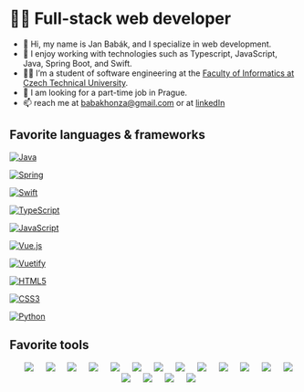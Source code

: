 # 👨‍💻 Full-stack web developer

-   👋 Hi, my name is Jan Babák, and I specialize in web development.
-   🥰 I enjoy working with technologies such as Typescript, JavaScript, Java, Spring Boot, and Swift.
-   👨‍🎓 I’m a student of software engineering at the [Faculty of Informatics at Czech Technical University](https://fit.cvut.cz).
-   👀 I am looking for a part-time job in Prague.
-   📫 reach me at [babakhonza@gmail.com](mailto:babakhonza@gmail.com) or at [linkedIn](https://www.linkedin.com/feed/?trk=homepage-basic_sign-in-submit)

## Favorite languages & frameworks

 [![Java](https://img.shields.io/badge/java-%23ED8B00.svg?style=flat&logo=java&logoColor=white)](https://www.java.com/en/)

 [![Spring](https://img.shields.io/badge/spring-%236DB33F.svg?style=flat&logo=spring&logoColor=white)](https://spring.io)

 [![Swift](https://img.shields.io/badge/swift-F54A2A?style=flat&logo=swift&logoColor=white)](https://developer.apple.com/swift/)

 [![TypeScript](https://img.shields.io/badge/typescript-%23007ACC.svg?style=flat&logo=typescript&logoColor=white)](https://www.typescriptlang.org)

 [![JavaScript](https://img.shields.io/badge/javascript-%23323330.svg?style=flat&logo=javascript&logoColor=%23F7DF1E)](https://262.ecma-international.org/5.1/)

 [![Vue.js](https://img.shields.io/badge/vuejs-%2335495e.svg?style=flat&logo=vuedotjs&logoColor=%234FC08D)](https://vuejs.org)

 [![Vuetify](https://img.shields.io/badge/Vuetify-1867C0?style=flat&logo=vuetify&logoColor=AEDDFF)](https://vuetifyjs.com/en/)

 [![HTML5](https://img.shields.io/badge/html5-%23E34F26.svg?style=flat&logo=html5&logoColor=white)](https://html.spec.whatwg.org/multipage/)

 [![CSS3](https://img.shields.io/badge/css3-%231572B6.svg?style=flat&logo=css3&logoColor=white)](https://www.w3.org/Style/CSS/Overview.en.html)

 [![Python](https://img.shields.io/badge/python-3670A0?style=flat&logo=python&logoColor=ffdd54)](https://www.python.org)

## Favorite tools

<p align="center">
&emsp;
<a href="#"><img src="https://img.shields.io/badge/Visual%20Studio%20Code-0078d7.svg?style=flat&logo=visual-studio-code&logoColor=white"></a>
&emsp;
<a href="#"><img src="https://img.shields.io/badge/IntelliJIDEA-000000.svg?style=flat&logo=intellij-idea&logoColor=white"></a>
&emsp;
<a href="#"><img src="https://img.shields.io/badge/Xcode-007ACC?style=flat&logo=Xcode&logoColor=white"></a>
&emsp;
<a href="#"><img src="https://img.shields.io/badge/mac%20os-000000?style=flat&logo=macos&logoColor=F0F0F0"></a>
&emsp;
<a href="#"><img src="https://img.shields.io/badge/iOS-000000?style=flat&logo=ios&logoColor=white"></a>
&emsp;
<a href="#"><img src="https://img.shields.io/badge/Apple-%23000000.svg?style=flat&logo=apple&logoColor=white"></a>
&emsp;
<a href="#"><img src="https://img.shields.io/badge/-Swagger-%23Clojure?style=flat&logo=swagger&logoColor=white"></a>
&emsp;
<a href="#"><img src="https://img.shields.io/badge/Postman-FF6C37?style=flat&logo=postman&logoColor=white"></a>
&emsp;
<a href="#"><img src="https://img.shields.io/badge/figma-%23F24E1E.svg?style=flat&logo=figma&logoColor=white"></a>
&emsp;
<a href="#"><img src="https://img.shields.io/badge/git-%23F05033.svg?style=flat&logo=git&logoColor=white"></a>
&emsp;
<a href="#"><img src="https://img.shields.io/badge/github-%23121011.svg?style=flat&logo=github&logoColor=white"></a>
&emsp;
<a href="#"><img src="https://img.shields.io/badge/gitlab-%23181717.svg?style=flat&logo=gitlab&logoColor=white"></a>
&emsp;
<a href="#"><img src="https://img.shields.io/badge/NPM-%23CB3837.svg?style=flat&logo=npm&logoColor=white"></a>
&emsp;
<a href="#"><img src="https://img.shields.io/badge/yarn-%232C8EBB.svg?style=flat&logo=yarn&logoColor=white"></a>
&emsp;
<a href="#"><img src="https://img.shields.io/badge/-Hackerrank-2EC866?style=flat&logo=HackerRank&logoColor=white"></a>
&emsp;
<a href="#"><img src="https://img.shields.io/badge/-Stackoverflow-FE7A16?style=flat&logo=stack-overflow&logoColor=white"></a>
&emsp;
<a href="#"><img src="https://img.shields.io/badge/google-4285F4?style=flat&logo=google&logoColor=white"></a>
</p>